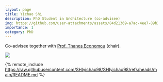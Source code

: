 ```yaml
---
layout: page
title: Yichao Shi
description: PhD Student in Architecture (co-advisee)
img: https://github.com/user-attachments/assets/84d21369-a7ac-4ee7-89b3-f48b8026feb9
importance: 1
category: PhD
---
```


Co-advisee together with [Prof. Thanos Economou](https://shape.gatech.edu/) (chair).

<div class="profile mb-3 float-right mb-3"> 
<img src="https://github.com/user-attachments/assets/84d21369-a7ac-4ee7-89b3-f48b8026feb9" class="img-fluid z-depth-1 rounded"/>
</div>

{% remote_include https://raw.githubusercontent.com/SHIyichao98/SHIyichao98/refs/heads/main/README.md %}